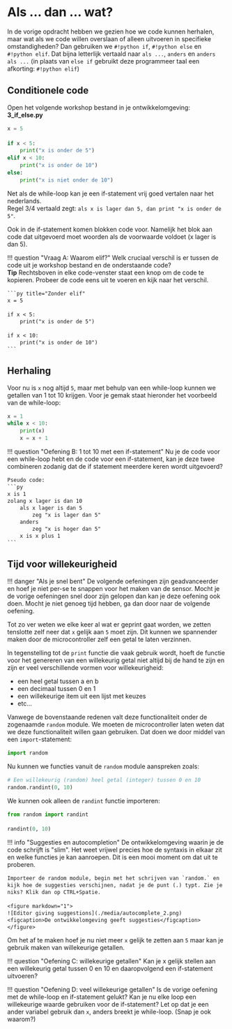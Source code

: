 # Als ... dan ... wat?

In de vorige opdracht hebben we gezien hoe we code kunnen herhalen, maar wat als we code willen overslaan of alleen uitvoeren in specifieke omstandigheden? Dan gebruiken we `#!python if`, `#!python else` en `#!python elif`. Dat bijna letterlijk vertaald naar `als ...`, `anders` en `anders als ...` (in plaats van `else if` gebruikt deze programmeer taal een afkorting: `#!python elif`)

## Conditionele code

Open het volgende workshop bestand in je ontwikkelomgeving: **3_if_else.py**

```py
x = 5

if x < 5:
    print("x is onder de 5")
elif x < 10:
    print("x is onder de 10")
else:
    print("x is niet onder de 10")
```

Net als de while-loop kan je een if-statement vrij goed vertalen naar het nederlands.  
Regel 3/4 vertaald zegt: `als x is lager dan 5, dan print "x is onder de 5"`.

Ook in de if-statement komen blokken code voor. Namelijk het blok aan code dat uitgevoerd moet woorden als de voorwaarde voldoet (x lager is dan 5). 

!!! question "Vraag A: Waarom elif?"
    Welk cruciaal verschil is er tussen de code uit je workshop bestand en de onderstaande code?  
    **Tip** Rechtsboven in elke code-venster staat een knop om de code te kopieren. Probeer de code eens uit te voeren en kijk naar het verschil.

    ```py title="Zonder elif"
    x = 5

    if x < 5:
        print("x is onder de 5")
    
    if x < 10:
        print("x is onder de 10")
    ```

## Herhaling

Voor nu is `x` nog altijd `5`, maar met behulp van een while-loop kunnen we getallen van 1 tot 10 krijgen. Voor je gemak staat hieronder het voorbeeld van de while-loop:

```py title="2_while_loop.py"
x = 1
while x < 10:
    print(x)
    x = x + 1
```

!!! question "Oefening B: 1 tot 10 met een if-statement"
    Nu je de code voor een while-loop hebt en de code voor een if-statement, kan je deze twee combineren zodanig dat de if statement meerdere keren wordt uitgevoerd?

    Pseudo code:
    ```py
    x is 1
    zolang x lager is dan 10
        als x lager is dan 5
            zeg "x is lager dan 5"
        anders
            zeg "x is hoger dan 5"
        x is x plus 1
    ```

## Tijd voor willekeurigheid

!!! danger "Als je snel bent"
    De volgende oefeningen zijn geadvanceerder en hoef je niet per-se te snappen voor het maken van de sensor. Mocht je de vorige oefeningen snel door zijn gelopen dan kan je deze oefening ook doen. Mocht je niet genoeg tijd hebben, ga dan door naar de volgende oefening.

Tot zo ver weten we elke keer al wat er geprint gaat worden, we zetten tenslotte zelf neer dat `x` gelijk aan `5` moet zijn. Dit kunnen we spannender maken door de microcontroller zelf een getal te laten verzinnen.

In tegenstelling tot de `print` functie die vaak gebruik wordt, hoeft de functie voor het genereren van een willekeurig getal niet altijd bij de hand te zijn en zijn er veel verschillende vormen voor willekeurigheid: 

- een heel getal tussen a en b
- een decimaal tussen 0 en 1 
- een willekeurige item uit een lijst met keuzes
- etc...

Vanwege de bovenstaande redenen valt deze functionaliteit onder de zogenaamde `random` module. We moeten de microcontroller laten weten dat we deze functionaliteit willen gaan gebruiken. Dat doen we door middel van een `import`-statement:

```py
import random
```

Nu kunnen we functies vanuit de `random` module aanspreken zoals:

```py
# Een willekeurig (random) heel getal (integer) tussen 0 en 10
random.randint(0, 10)
```

We kunnen ook alleen de `randint` functie importeren:

```py
from random import randint

randint(0, 10)
```

!!! info "Suggesties en autocompletion"
    De ontwikkelomgeving waarin je de code schrijft is "slim". Het weet vrijwel precies hoe de syntaxis in elkaar zit en welke functies je kan aanroepen. Dit is een mooi moment om dat uit te proberen.

    Importeer de random module, begin met het schrijven van `random.` en kijk hoe de suggesties verschijnen, nadat je de punt (.) typt. Zie je niks? Klik dan op CTRL+Spatie.

    <figure markdown="1">
    ![Editor giving suggestions](./media/autocomplete_2.png)
    <figcaption>De ontwikkelomgeving geeft suggesties</figcaption>
    </figure>

Om het af te maken hoef je nu niet meer `x` gelijk te zetten aan `5` maar kan je gebruik maken van willekeurige getallen.

!!! question "Oefening C: willekeurige getallen"
    Kan je x gelijk stellen aan een willekeurig getal tussen 0 en 10 en daaropvolgend een if-statement uitvoeren?  

!!! question "Oefening D: veel willekeurige getallen"
    Is de vorige oefening met de while-loop en if-statement gelukt? Kan je nu elke loop een willekeurige waarde gebruiken voor de if-statement? Let op dat je een ander variabel gebruik dan `x`, anders breekt je while-loop. (Snap je ook waarom?)